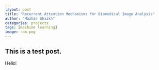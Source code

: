 ```yaml
---
layout: post
title: "Recurrent Attention Mechanisms for Biomedical Image Analysis"
author: "Mazhar Shaikh"
categories: projects
tags: [machine learning]
image: ram.png
---
```


## This is a test post.
Hello!